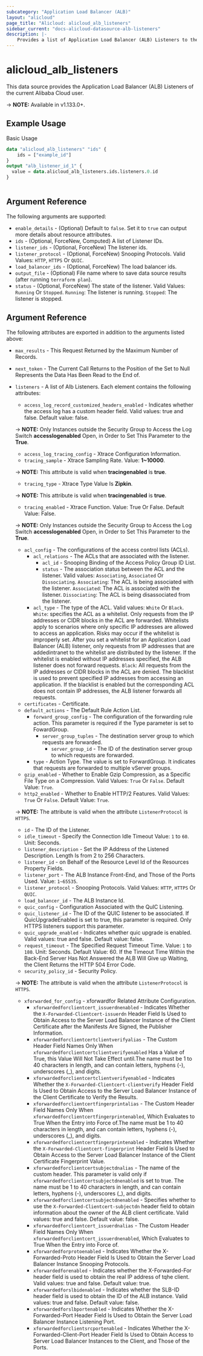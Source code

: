```yaml
---
subcategory: "Application Load Balancer (ALB)"
layout: "alicloud"
page_title: "Alicloud: alicloud_alb_listeners"
sidebar_current: "docs-alicloud-datasource-alb-listeners"
description: |- 
    Provides a list of Application Load Balancer (ALB) Listeners to the user.
---
```


# alicloud\_alb\_listeners

This data source provides the Application Load Balancer (ALB) Listeners of the current Alibaba Cloud user.

-> **NOTE:** Available in v1.133.0+.

## Example Usage

Basic Usage

```terraform
data "alicloud_alb_listeners" "ids" {
    ids = ["example_id"]
}
output "alb_listener_id_1" {
  value = data.alicloud_alb_listeners.ids.listeners.0.id
}
            
```

## Argument Reference

The following arguments are supported:

* `enable_details` - (Optional) Default to `false`. Set it to `true` can output more details about resource attributes.
* `ids` - (Optional, ForceNew, Computed)  A list of Listener IDs.
* `listener_ids` - (Optional, ForceNew) The listener ids.
* `listener_protocol` - (Optional, ForceNew) Snooping Protocols. Valid Values: `HTTP`, `HTTPS` Or `QUIC`.
* `load_balancer_ids` - (Optional, ForceNew) The load balancer ids.
* `output_file` - (Optional) File name where to save data source results (after running `terraform plan`).
* `status` - (Optional, ForceNew) The state of the listener. Valid Values: `Running` Or `Stopped`. `Running`: The listener is running. `Stopped`: The listener is stopped.

## Argument Reference

The following attributes are exported in addition to the arguments listed above:

* `max_results` - This Request Returned by the Maximum Number of Records.
* `next_token` - The Current Call Returns to the Position of the Set to Null Represents the Data Has Been Read to the End of.
* `listeners` - A list of Alb Listeners. Each element contains the following attributes:
    * `access_log_record_customized_headers_enabled` - Indicates whether the access log has a custom header field. Valid values: true and false. Default value: false.

    -> **NOTE:** Only Instances outside the Security Group to Access the Log Switch **accesslogenabled** Open, in Order to Set This Parameter to the **True**.
    * `access_log_tracing_config` - Xtrace Configuration Information.
    * `tracing_sample` - Xtrace Sampling Rate. Value: **1~10000**.

    -> **NOTE:** This attribute is valid when **tracingenabled** is **true**.
    * `tracing_type` - Xtrace Type Value Is **Zipkin**.

    -> **NOTE:** This attribute is valid when **tracingenabled** is **true**.
    * `tracing_enabled` - Xtrace Function. Value: True Or False. Default Value: False.
  
    -> **NOTE:** Only Instances outside the Security Group to Access the Log Switch **accesslogenabled** Open, in Order to Set This Parameter to the **True**.

    * `acl_config` - The configurations of the access control lists (ACLs).
        * `acl_relations` - The ACLs that are associated with the listener.
            * `acl_id` - Snooping Binding of the Access Policy Group ID List.
            * `status` - The association status between the ACL and the listener.  Valid values: `Associating`, `Associated` Or `Dissociating`. `Associating`: The ACL is being associated with the listener. `Associated`: The ACL is associated with the listener. `Dissociating`: The ACL is being disassociated from the listener.
        * `acl_type` - The type of the ACL. Valid values: `White` Or `Black`. `White`: specifies the ACL as a whitelist. Only requests from the IP addresses or CIDR blocks in the ACL are forwarded. Whitelists apply to scenarios where only specific IP addresses are allowed to access an application. Risks may occur if the whitelist is improperly set. After you set a whitelist for an Application Load Balancer (ALB) listener, only requests from IP addresses that are addedintranet to the whitelist are distributed by the listener. If the whitelist is enabled without IP addresses specified, the ALB listener does not forward requests. `Black`: All requests from the IP addresses or CIDR blocks in the ACL are denied. The blacklist is used to prevent specified IP addresses from accessing an application. If the blacklist is enabled but the corresponding ACL does not contain IP addresses, the ALB listener forwards all requests.
    * `certificates` - Certificate. 	
    * `default_actions` - The Default Rule Action List. 		
        * `forward_group_config` - The configuration of the forwarding rule action. This parameter is required if the Type parameter is set to FowardGroup.
            *  `server_group_tuples` - The destination server group to which requests are forwarded.
                * `server_group_id` - The ID of the destination server group to which requests are forwarded.
        * `type` - Action Type. The value is set to ForwardGroup. It indicates that requests are forwarded to multiple vServer groups.	
    * `gzip_enabled` - Whether to Enable Gzip Compression, as a Specific File Type on a Compression. Valid Values: `True` Or `False`. Default Value: `True`. 	
    * `http2_enabled` - Whether to Enable HTTP/2 Features. Valid Values: `True` Or `False`. Default Value: `True`.

    -> **NOTE:** The attribute is valid when the attribute `ListenerProtocol` is `HTTPS`.
    * `id` - The ID of the Listener. 	
    * `idle_timeout` - Specify the Connection Idle Timeout Value: `1` to `60`. Unit: Seconds.
    * `listener_description` - Set the IP Address of the Listened Description. Length Is from 2 to 256 Characters. 	
    * `listener_id` - on Behalf of the Resource Level Id of the Resources Property Fields. 	
    * `listener_port` - The ALB Instance Front-End, and Those of the Ports Used. Value: `1~65535`. 	
    * `listener_protocol` - Snooping Protocols. Valid Values: `HTTP`, `HTTPS` Or `QUIC`. 	
    * `load_balancer_id` - The ALB Instance Id. 	
    * `quic_config` - Configuration Associated with the QuIC Listening. 		
    * `quic_listener_id` - The ID of the QUIC listener to be associated. If QuicUpgradeEnabled is set to true, this parameter is required. Only HTTPS listeners support this parameter. 		
    * `quic_upgrade_enabled` - Indicates whether quic upgrade is enabled. Valid values: true and false. Default value: false. 	
    * `request_timeout` - The Specified Request Timeout Time. Value: `1` to `180`. Unit: Seconds. Default Value: 60. If the Timeout Time Within the Back-End Server Has Not Answered the ALB Will Give up Waiting, the Client Returns the HTTP 504 Error Code. 	
    * `security_policy_id` - Security Policy.
  
    -> **NOTE:** The attribute is valid when the attribute `ListenerProtocol` is `HTTPS`.
    * `xforwarded_for_config` - xforwardfor Related Attribute Configuration. 		
        * `xforwardedforclientcert_issuerdnenabled` - Indicates Whether the `X-Forwarded-Clientcert-issuerdn` Header Field Is Used to Obtain Access to the Server Load Balancer Instance of the Client Certificate after the Manifests Are Signed, the Publisher Information. 		
        * `xforwardedforclientcertclientverifyalias` - The Custom Header Field Names Only When `xforwardedforclientcertclientverifyenabled` Has a Value of True, this Value Will Not Take Effect until.The name must be 1 to 40 characters in length, and can contain letters, hyphens (-), underscores (_), and digits. 		
        * `xforwardedforclientcertclientverifyenabled` - Indicates Whether the `X-Forwarded-Clientcert-clientverify` Header Field Is Used to Obtain Access to the Server Load Balancer Instance of the Client Certificate to Verify the Results. 		
        * `xforwardedforclientcertfingerprintalias` - The Custom Header Field Names Only When `xforwardedforclientcertfingerprintenabled`, Which Evaluates to True When the Entry into Force of.The name must be 1 to 40 characters in length, and can contain letters, hyphens (-), underscores (_), and digits. 		
        * `xforwardedforclientcertfingerprintenabled` - Indicates Whether the `X-Forwarded-Clientcert-fingerprint` Header Field Is Used to Obtain Access to the Server Load Balancer Instance of the Client Certificate Fingerprint Value. 		
        * `xforwardedforclientcertsubjectdnalias` - The name of the custom header. This parameter is valid only if `xforwardedforclientcertsubjectdnenabled` is set to true. The name must be 1 to 40 characters in length, and can contain letters, hyphens (-), underscores (_), and digits. 		
        * `xforwardedforclientcertsubjectdnenabled` - Specifies whether to use the `X-Forwarded-Clientcert-subjectdn` header field to obtain information about the owner of the ALB client certificate. Valid values: true and false. Default value: false. 	
        * `xforwardedforclientcert_issuerdnalias` - The Custom Header Field Names Only When `xforwardedforclientcert_issuerdnenabled`, Which Evaluates to True When the Entry into Force of. 		
        * `xforwardedforprotoenabled` - Indicates Whether the X-Forwarded-Proto Header Field Is Used to Obtain the Server Load Balancer Instance Snooping Protocols. 		
        * `xforwardedforenabled` - Indicates whether the X-Forwarded-For header field is used to obtain the real IP address of tqhe client. Valid values: true and false. Default value: true. 		
        * `xforwardedforslbidenabled` - Indicates whether the SLB-ID header field is used to obtain the ID of the ALB instance. Valid values: true and false. Default value: false. 		
        * `xforwardedforslbportenabled` - Indicates Whether the X-Forwarded-Port Header Field Is Used to Obtain the Server Load Balancer Instance Listening Port. 		
        * `xforwardedforclientsrcportenabled` - Indicates Whether the X-Forwarded-Client-Port Header Field Is Used to Obtain Access to Server Load Balancer Instances to the Client, and Those of the Ports.